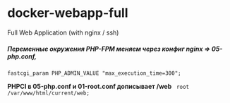 # docker-webapp-full
Full Web Application (with nginx / ssh)
##### Переменные окружения PHP-FPM меняем через конфиг nginx  => 05-php.conf,
 `fastcgi_param PHP_ADMIN_VALUE "max_execution_time=300";`

**PHPCI в 05-php.conf и 01-root.conf дописывает /web**
` root	/var/www/html/current/web;`
